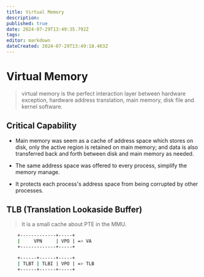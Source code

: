 ```yaml
---
title: Virtual Memory
description: 
published: true
date: 2024-07-29T13:49:35.792Z
tags: 
editor: markdown
dateCreated: 2024-07-29T13:49:18.463Z
---
```


# Virtual Memory

> virtual memory is the perfect interaction layer between hardware exception, hardware address translation, main memory, disk file and kernel software.

## Critical Capability

- Main memory was seem as a cache of address space which stores on disk, only the active region is retained on main memory; and data is also transferred back and forth between disk and main memory as needed.

- The same address space was offered to every process, simplify the memory manage.

- It protects each process's address space from being corrupted by other processes.

## TLB (Translation Lookaside Buffer)

> It is a small cache about PTE in the MMU.

```bash
    +-------------+-----+
    |     VPN     | VPO | => VA
    +-------------+-----+

    +------+------+-----+
    | TLBT | TLBI | VPO | => TLB
    +------+------+-----+
```
